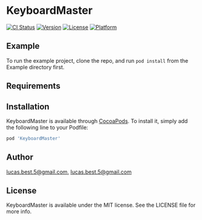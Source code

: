 # KeyboardMaster

[![CI Status](http://img.shields.io/travis/lucas.best.5@gmail.com/KeyboardMaster.svg?style=flat)](https://travis-ci.org/lucas.best.5@gmail.com/KeyboardMaster)
[![Version](https://img.shields.io/cocoapods/v/KeyboardMaster.svg?style=flat)](http://cocoapods.org/pods/KeyboardMaster)
[![License](https://img.shields.io/cocoapods/l/KeyboardMaster.svg?style=flat)](http://cocoapods.org/pods/KeyboardMaster)
[![Platform](https://img.shields.io/cocoapods/p/KeyboardMaster.svg?style=flat)](http://cocoapods.org/pods/KeyboardMaster)

## Example

To run the example project, clone the repo, and run `pod install` from the Example directory first.

## Requirements

## Installation

KeyboardMaster is available through [CocoaPods](http://cocoapods.org). To install
it, simply add the following line to your Podfile:

```ruby
pod 'KeyboardMaster'
```

## Author

lucas.best.5@gmail.com, lucas.best.5@gmail.com

## License

KeyboardMaster is available under the MIT license. See the LICENSE file for more info.
